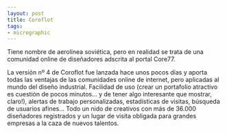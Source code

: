 ```yaml
---
layout: post
title: Coroflot
tags:
- micrographic
---
```

Tiene nombre de aerolínea soviética, pero en realidad se trata de una comunidad online de diseñadores adscrita al portal Core77.

<!--more-->

La versión nº 4 de Coroflot fue lanzada hace unos pocos días y aporta todas las ventajas de las comunidades online de internet, pero aplicadas al mundo del diseño industrial. Facilidad de uso (crear un portafolio atractivo es cuestión de pocos minutos… y de tener algo interesante que mostrar, claro!), alertas de trabajo personalizadas, estadísticas de visitas, búsqueda de usuarios afines… Todo un nido de creativos con más de 36.000 diseñadores registrados y un lugar de visita obligada para grandes empresas a la caza de nuevos talentos.
